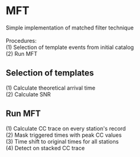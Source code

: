 # MFT
Simple implementation of matched filter technique  
<br>
Procedures: <br>
(1) Selection of template events from initial catalog <br>
(2) Run MFT <br>

## Selection of templates  
(1) Calculate theoretical arrival time <br>
(2) Calculate SNR <br>


## Run MFT  
(1) Calculate CC trace on every station's record <br>
(2) Mask triggered times with peak CC values <br>
(3) Time shift to original times for all stations <br>
(4) Detect on stacked CC trace
